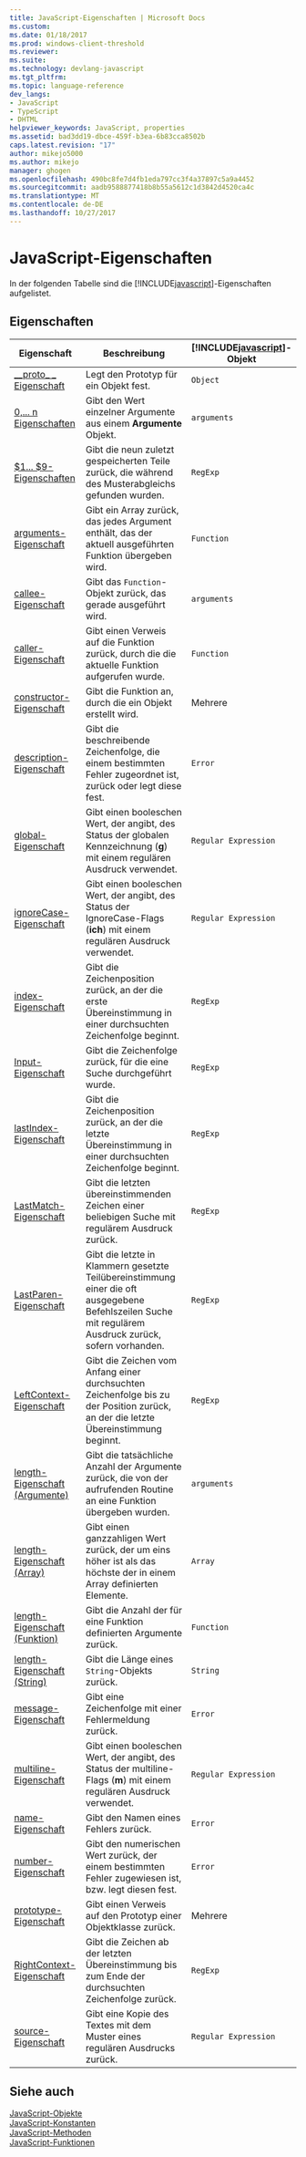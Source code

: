 ```yaml
---
title: JavaScript-Eigenschaften | Microsoft Docs
ms.custom: 
ms.date: 01/18/2017
ms.prod: windows-client-threshold
ms.reviewer: 
ms.suite: 
ms.technology: devlang-javascript
ms.tgt_pltfrm: 
ms.topic: language-reference
dev_langs:
- JavaScript
- TypeScript
- DHTML
helpviewer_keywords: JavaScript, properties
ms.assetid: bad3dd19-dbce-459f-b3ea-6b83cca8502b
caps.latest.revision: "17"
author: mikejo5000
ms.author: mikejo
manager: ghogen
ms.openlocfilehash: 490bc8fe7d4fb1eda797cc3f4a37897c5a9a4452
ms.sourcegitcommit: aadb9588877418b8b55a5612c1d3842d4520ca4c
ms.translationtype: MT
ms.contentlocale: de-DE
ms.lasthandoff: 10/27/2017
---
```

# <a name="javascript-properties"></a>JavaScript-Eigenschaften
In der folgenden Tabelle sind die [!INCLUDE[javascript](../../javascript/includes/javascript-md.md)]-Eigenschaften aufgelistet.  
  
## <a name="properties"></a>Eigenschaften  
  
|Eigenschaft|Beschreibung|[!INCLUDE[javascript](../../javascript/includes/javascript-md.md)]-Objekt|  
|--------------|-----------------|-----------------------------------------------------------------------|  
|[__proto\_ \_ Eigenschaft](../../javascript/reference/proto-property-object-javascript.md)|Legt den Prototyp für ein Objekt fest.|`Object`|  
|[0,... n Eigenschaften](../../javascript/reference/0-dot-dot-dot-n-properties-arguments-javascript.md)|Gibt den Wert einzelner Argumente aus einem **Argumente** Objekt.|`arguments`|  
|[$1... $9-Eigenschaften](../../javascript/reference/dollar-1-dot-dot-dot-dollar-9-properties-regexp-javascript.md)|Gibt die neun zuletzt gespeicherten Teile zurück, die während des Musterabgleichs gefunden wurden.|`RegExp`|  
|[arguments-Eigenschaft](../../javascript/reference/arguments-property-function-javascript.md)|Gibt ein Array zurück, das jedes Argument enthält, das der aktuell ausgeführten Funktion übergeben wird.|`Function`|  
|[callee-Eigenschaft](../../javascript/reference/callee-property-arguments-javascript.md)|Gibt das `Function`-Objekt zurück, das gerade ausgeführt wird.|`arguments`|  
|[caller-Eigenschaft](../../javascript/reference/caller-property-function-javascript.md)|Gibt einen Verweis auf die Funktion zurück, durch die die aktuelle Funktion aufgerufen wurde.|`Function`|  
|[constructor-Eigenschaft](../../javascript/reference/constructor-property-object-javascript.md)|Gibt die Funktion an, durch die ein Objekt erstellt wird.|Mehrere|  
|[description-Eigenschaft](../../javascript/reference/description-property-error-javascript.md)|Gibt die beschreibende Zeichenfolge, die einem bestimmten Fehler zugeordnet ist, zurück oder legt diese fest.|`Error`|  
|[global-Eigenschaft](../../javascript/reference/global-property-regular-expression-javascript.md)|Gibt einen booleschen Wert, der angibt, des Status der globalen Kennzeichnung (**g**) mit einem regulären Ausdruck verwendet.|`Regular Expression`|  
|[ignoreCase-Eigenschaft](../../javascript/reference/ignorecase-property-regular-expression-javascript.md)|Gibt einen booleschen Wert, der angibt, des Status der IgnoreCase-Flags (**ich**) mit einem regulären Ausdruck verwendet.|`Regular Expression`|  
|[index-Eigenschaft](../../javascript/reference/index-property-regexp-javascript.md)|Gibt die Zeichenposition zurück, an der die erste Übereinstimmung in einer durchsuchten Zeichenfolge beginnt.|`RegExp`|  
|[Input-Eigenschaft](../../javascript/reference/input-property-dollar-regexp-javascript.md)|Gibt die Zeichenfolge zurück, für die eine Suche durchgeführt wurde.|`RegExp`|  
|[lastIndex-Eigenschaft](../../javascript/reference/lastindex-property-regexp-javascript.md)|Gibt die Zeichenposition zurück, an der die letzte Übereinstimmung in einer durchsuchten Zeichenfolge beginnt.|`RegExp`|  
|[LastMatch-Eigenschaft](../../javascript/reference/lastmatch-property-dollar-regexp-javascript.md)|Gibt die letzten übereinstimmenden Zeichen einer beliebigen Suche mit regulärem Ausdruck zurück.|`RegExp`|  
|[LastParen-Eigenschaft](../../javascript/reference/lastparen-property-dollar-regexp-javascript.md)|Gibt die letzte in Klammern gesetzte Teilübereinstimmung einer die oft ausgegebene Befehlszeilen  Suche mit regulärem Ausdruck zurück, sofern vorhanden.|`RegExp`|  
|[LeftContext-Eigenschaft](../../javascript/reference/leftcontext-property-dollar-grave-regexp-javascript.md)|Gibt die Zeichen vom Anfang einer durchsuchten Zeichenfolge bis zu der Position zurück, an der die letzte Übereinstimmung beginnt.|`RegExp`|  
|[length-Eigenschaft (Argumente)](../../javascript/reference/length-property-arguments-javascript.md)|Gibt die tatsächliche Anzahl der Argumente zurück, die von der aufrufenden Routine an eine Funktion übergeben wurden.|`arguments`|  
|[length-Eigenschaft (Array)](../../javascript/reference/length-property-array-javascript.md)|Gibt einen ganzzahligen Wert zurück, der um eins höher ist als das höchste der in einem Array definierten Elemente.|`Array`|  
|[length-Eigenschaft (Funktion)](../../javascript/reference/length-property-function-javascript.md)|Gibt die Anzahl der für eine Funktion definierten Argumente zurück.|`Function`|  
|[length-Eigenschaft (String)](../../javascript/reference/length-property-string-javascript.md)|Gibt die Länge eines `String`-Objekts zurück.|`String`|  
|[message-Eigenschaft](../../javascript/reference/message-property-error-javascript.md)|Gibt eine Zeichenfolge mit einer Fehlermeldung zurück.|`Error`|  
|[multiline-Eigenschaft](../../javascript/reference/multiline-property-regular-expression-javascript.md)|Gibt einen booleschen Wert, der angibt, des Status der multiline-Flags (**m**) mit einem regulären Ausdruck verwendet.|`Regular Expression`|  
|[name-Eigenschaft](../../javascript/reference/name-property-error-javascript.md)|Gibt den Namen eines Fehlers zurück.|`Error`|  
|[number-Eigenschaft](../../javascript/reference/number-property-error-javascript.md)|Gibt den numerischen Wert zurück, der einem bestimmten Fehler zugewiesen ist, bzw. legt diesen fest.|`Error`|  
|[prototype-Eigenschaft](../../javascript/reference/prototype-property-object-javascript.md)|Gibt einen Verweis auf den Prototyp einer Objektklasse zurück.|Mehrere|  
|[RightContext-Eigenschaft](../../javascript/reference/rightcontext-property-dollar-regexp-javascript.md)|Gibt die Zeichen ab der letzten Übereinstimmung bis zum Ende der durchsuchten Zeichenfolge zurück.|`RegExp`|  
|[source-Eigenschaft](../../javascript/reference/source-property-regular-expression-javascript.md)|Gibt eine Kopie des Textes mit dem Muster eines regulären Ausdrucks zurück.|`Regular Expression`|  
  
## <a name="see-also"></a>Siehe auch  
 [JavaScript-Objekte](../../javascript/reference/javascript-objects.md)   
 [JavaScript-Konstanten](../../javascript/reference/javascript-constants.md)   
 [JavaScript-Methoden](../../javascript/reference/javascript-methods.md)   
 [JavaScript-Funktionen](../../javascript/reference/javascript-functions.md)